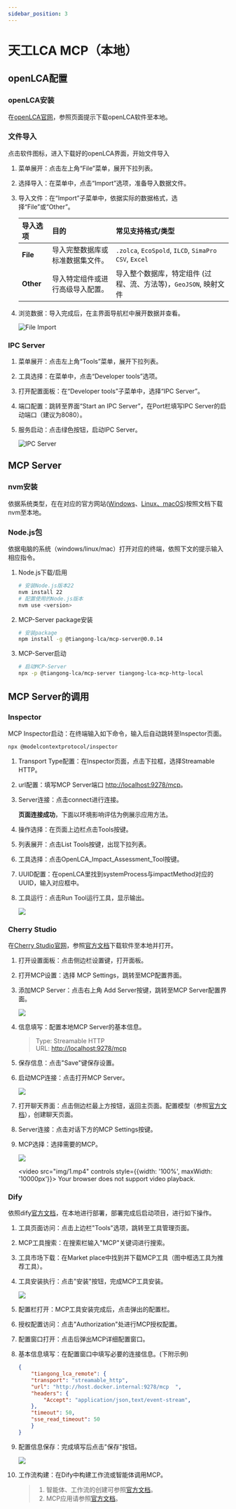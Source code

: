 ```yaml
---
sidebar_position: 3
---
```


# 天工LCA MCP（本地）

## openLCA配置

### openLCA安装

在[openLCA官网](https://www.openlca.org/download)，参照页面提示下载openLCA软件至本地。  

### 文件导入

点击软件图标，进入下载好的openLCA界面，开始文件导入

1. 菜单展开：点击左上角“File”菜单，展开下拉列表。  
2. 选择导入：在菜单中，点击“Import”选项，准备导入数据文件。  
3. 导入文件：在“Import”子菜单中，依据实际的数据格式，选择“File”或“Other”。

    | 导入选项 | 目的                             | 常见支持格式/类型                                      |
    | :------- | :------------------------------- | :----------------------------------------------------- |
    | **File** | 导入完整数据库或标准数据集文件。 | `.zolca`, `EcoSpold`, `ILCD`, `SimaPro CSV`, `Excel`   |
    | **Other** | 导入特定组件或进行高级导入配置。 | 导入整个数据库，特定组件 (过程、流、方法等)，`GeoJSON`, 映射文件 |

4. 浏览数据：导入完成后，在主界面导航栏中展开数据并查看。  

    ![File Import](img/1.png)  

### IPC Server

1. 菜单展开：点击左上角“Tools”菜单，展开下拉列表。  
2. 工具选择：在菜单中，点击“Developer tools”选项。  
3. 打开配置面板：在“Developer tools”子菜单中，选择“IPC Server”。
4. 端口配置：跳转至界面“Start an IPC Server”，在Port栏填写IPC Server的启动端口（建议为8080）。  
5. 服务启动：点击绿色按钮，启动IPC Server。  

    ![IPC Server](img/2.png)  

## MCP Server

### nvm安装

依据系统类型，在在对应的官方网站([Windows](https://github.com/coreybutler/nvm-windows/releases)、[Linux、macOS](https://github.com/nvm-sh/nvm))按照文档下载nvm至本地。  

### Node.js包

依据电脑的系统（windows/linux/mac）打开对应的终端，依照下文的提示输入相应指令。  

1. Node.js下载/启用  

    ```bash
    # 安装Node.js版本22
    nvm install 22
    # 配置使用的Node.js版本
    nvm use <version>
    ```

2. MCP-Server package安装  

    ```bash
    # 安装package
    npm install -g @tiangong-lca/mcp-server@0.0.14
    ```

3. MCP-Server启动  

    ```bash
    # 启动MCP-Server
    npx -p @tiangong-lca/mcp-server tiangong-lca-mcp-http-local
    ```

## MCP Server的调用

### Inspector

MCP Inspector启动：在终端输入如下命令，输入后自动跳转至Inspector页面。  

```bash
npx @modelcontextprotocol/inspector
```

1. Transport Type配置：在Inspector页面，点击下拉框，选择Streamable HTTP。  
2. url配置：填写MCP Server端口 [http://localhost:9278/mcp](http://localhost:9278/mcp)。
3. Server连接：点击connect进行连接。

    **页面连接成功**，下面以环境影响评估为例展示应用方法。  
4. 操作选择：在页面上边栏点击Tools按键。  
5. 列表展开：点击List Tools按键，出现下拉列表。  
6. 工具选择：点击OpenLCA_Impact_Assessment_Tool按键。  
7. UUID配置：在openLCA里找到systemProcess与impactMethod对应的UUID，输入对应框中。  
8. 工具运行：点击Run Tool运行工具，显示输出。  

    ![](img/4.png)

### Cherry Studio

在[Cherry Studio官网](https://www.cherry-ai.com/download)，参照[官方文档](https://docs.cherry-ai.com/pre-basic/installation)下载软件至本地并打开。  

1. 打开设置面板：点击侧边栏设置键，打开面板。  
2. 打开MCP设置：选择 MCP Settings，跳转至MCP配置界面。  
3. 添加MCP Server：点击右上角 Add Server按键，跳转至MCP Server配置界面。  

    ![](img/6.png)

4. 信息填写：配置本地MCP Server的基本信息。  
    >Type: Streamable HTTP  
    >URL: [http://localhost:9278/mcp](http://localhost:9278/mcp)

5. 保存信息：点击"Save"键保存设置。
6. 启动MCP连接：点击打开MCP Server。

    ![](img/7.png)

7. 打开聊天界面：点击侧边栏最上方按钮，返回主页面。配置模型（参照[官方文档](https://docs.cherry-ai.com/pre-basic/providers)），创建聊天页面。  
8. Server连接：点击对话下方的MCP Settings按键。  
9. MCP选择：选择需要的MCP。  

    ![](img/9.png)  

    <video src="img/1.mp4" controls style={{width: '100%', maxWidth: '10000px'}}>
      Your browser does not support video playback.
    </video>

### Dify

依照dify[官方文档](https://docs.dify.ai/zh-hans/getting-started/install-self-hosted/readme)，在本地进行部署，部署完成后启动项目，进行如下操作。  

1. 工具页面访问：点击上边栏"Tools"选项，跳转至工具管理页面。
1. MCP工具搜索：在搜索栏输入"MCP"关键词进行搜索。
1. 工具市场下载：在Market place中找到并下载MCP工具（图中框选工具为推荐工具）。
1. 工具安装执行：点击"安装"按钮，完成MCP工具安装。

    ![](img/16.png)

1. 配置栏打开：MCP工具安装完成后，点击弹出的配置栏。  
1. 授权配置访问：点击"Authorization"处进行MCP授权配置。  
1. 配置窗口打开：点击后弹出MCP详细配置窗口。  
1. 基本信息填写：在配置窗口中填写必要的连接信息。(下附示例)

    ```JSON
    {
        "tiangong_lca_remote": {
        "transport": "streamable_http",
        "url": "http://host.docker.internal:9278/mcp  ",
        "headers": {
            "Accept": "application/json,text/event-stream",
        },
        "timeout": 50,
        "sse_read_timeout": 50
        }
    }
    ```

1. 配置信息保存：完成填写后点击"保存"按钮。

    ![](img/25.png)

1. 工作流构建：在Dify中构建工作流或智能体调用MCP。

    >
    >1. 智能体、工作流的创建可参照[官方文档](https://docs.dify.ai/zh-hans/guides/application-orchestrate/creating-an-application)。
    >2. MCP应用请参照[官方文档](https://docs.dify.ai/zh-hans/guides/tools/mcp)。
